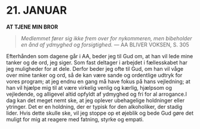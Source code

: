 # 21. JANUAR

**AT TJENE MIN BROR**

> *Medlemmet fører sig ikke frem over for nykommeren, men bibeholder en ånd af ydmyghed og forsigtighed.*
> — AA BLIVER VOKSEN, S. 305

Efterhånden som dagene går i AA, beder jeg til Gud om, at han vil lede mine tanker og de ord, jeg siger. Som fast deltager i arbejdet i fællesskabet har jeg muligheder for at dele. Derfor beder jeg ofte til Gud, om han vil våge over mine tanker og ord, så de kan være sande og ordentlige udtryk for vores program; at jeg endnu en gang må have fokus på hans vejledning; at han vil hjælpe mig til at være virkelig venlig og kærlig, hjælpsom og vejledende, og alligevel altid opfyldt af ydmyghed og fri for al arrogance.I dag kan det meget nemt ske, at jeg oplever ubehagelige holdninger eller ytringer. Det er en holdning, der er typisk for den alkoholiker, der stadig lider. Hvis dette skulle ske, vil jeg stoppe op et øjeblik og bede Gud gøre det muligt for mig at reagere med fatning, styrke og empati.
